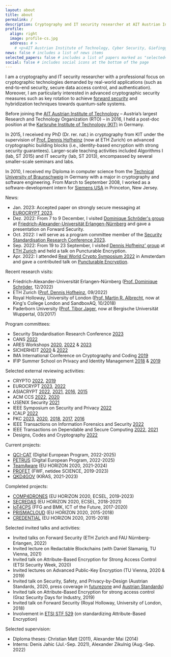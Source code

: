 ```yaml
---
layout: about
title: about
permalink: /
description: Cryptography and IT security researcher at AIT Austrian Institute of Technology, Vienna; PhD in cryptography from Karlsruhe Institute of Technology, Germany.
profile:
  align: right
  image: profile-cs.jpg
  address: # >
    # <p>AIT Austrian Institute of Technology, Cyber Security, Giefinggasse 4, 1220 Vienna, Austria, first name dot last name at ait dot ac dot at</p>
news: false # includes a list of news items
selected_papers: false # includes a list of papers marked as "selected={true}"
social: false # includes social icons at the bottom of the page
---
```


I am a cryptography and IT security researcher with a professional focus on cryptographic technologies demanded by real-world applications (such as end-to-end security, secure data access control, and authentication). Moreover, I am particularly interested in advanced cryptographic security measures such as key rotation to achieve <a href="https://profet.at/blog/pe_part1/" target="_blank" rel="noopener">forward security</a> and hybridization techniques towards quantum-safe systems.

Before joining the <a href="https://www.ait.ac.at" target="_blank" rel="noopener">AIT Austrian Institute of Technology</a> – Austria’s largest Research and Technology Organization (RTO) – in 2016, I held a post-doc position at the <a href="https://kit.edu" target="_blank" rel="nooppener">Karlsruhe Institute of Technology (KIT)</a> in Germany.

In 2015, I received my PhD (Dr. rer. nat.) in cryptography from KIT under the supervision of <a href="https://people.inf.ethz.ch/dhofheinz" target="_blank" rel="noopener">Prof. Dennis Hofheinz</a> (now at ETH Zurich) on advanced cryptographic building blocks (i.e., identity-based encryption with strong security guarantees). Larger-scale teaching activities included Algorithms I (lab, ST 2015) and IT security (lab, ST 2013), encompassed by several smaller-scale seminars and labs.

In 2010, I received my Diploma in computer science from the <a href="https://www.tu-braunschweig.de/en/" target="_blank" rel="nooppener">Technical University of Braunschweig</a> in Germany with a major in cryptography and software engineering. From March to September 2008, I worked as a software-development intern for <a href="https://www.siemens.com/us/en.html" target="_blank" rel="nooppener">Siemens USA</a> in Princeton, New Jersey.

News: 
<ul>
 <li>Jan. 2023: Accepted paper on strongly secure messaging at <a href="https://eurocrypt.iacr.org/2023/" target="_blank" rel="noopener">EUROCRYPT 2023</a>.</li>
 <li>Dez. 2022: From 7 to 9 December, I visited <a href="https://www.chaac.tf.fau.eu" target="_blank" rel="noopener">Dominique Schröder's group</a> at <a href="https://www.fau.eu" target="_blank" rel="noopener">Friedrich-Alexander-Universität Erlangen-Nürnberg</a> and gave a presentation on Forward Security.</li>
 <li>Oct. 2022: I will serve as a program committee member of the <a href="https://ssresearch2023.github.io" target="_blank" rel="noopener">Security Standardisation Research Conference 2023</a>.</li>
 <li>Sep. 2022: From 19 to 23 September, I visited <a href="https://foc.ethz.ch" target="_blank" rel="noopener">Dennis Hofheinz' group</a> at <a href="https://ethz.ch" target="_blank" rel="noopener">ETH Zurich</a> and held a talk on Puncturable Encryption.</li>
 <li>Apr. 2022: I attended <a href="https://rwc.iacr.org/2022" target="_blank" rel="noopener">Real World Crypto Symposium 2022</a> in Amsterdam and gave a contributed talk on <a href="https://iacr.org/submit/files/slides/2022/rwc/rwc2022/51/slides.pdf" target="_blank" rel="noopener">Puncturable Encryption</a>.</li>
</ul>

Recent research visits: 
<ul>
 <li>Friedrich-Alexander-Universität Erlangen-Nürnberg (<a href="https://www.chaac.tf.fau.eu" target="_blank" rel="noopener">Prof. Dominique Schröder</a>, 12/2022)</li>
 <li>ETH Zurich (<a href="https://foc.ethz.ch" target="_blank" rel="noopener">Prof. Dennis Hofheinz</a>, 09/2022)</li>
 <li>Royal Holloway, University of London (<a href="https://malb.io" target="_blank" rel="noopener">Prof. Martin R. Albrecht</a>, now at King's College London and SandboxAQ, 10/2018)</li>
 <li>Paderborn University (<a href="https://itsc.uni-wuppertal.de/en/group-members/prof-dr-ing-tibor-jager/" target="_blank" rel="noopener">Prof. Tibor Jager</a>, now at Bergische Universität Wuppertal, 03/2017)</li>
</ul>

Program committees: 
<ul>
 <li>Security Standardisation Research Conference <a href="https://ssresearch2023.github.io" target="_blank" rel="noopener">2023</a></li>
 <li>CANS <a href="https://www.cans2022.com" target="_blank" rel="noopener">2022</a></li>
 <li>ARES Workshops <a href="https://2020.ares-conference.eu/workshops/wisi-2020/index.html" target="_blank" rel="noopener">2020</a>, <a href="https://2022.ares-conference.eu/workshops-eu-symposium/secpid-2022/index.html" target="_blank" rel="noopener">2022</a> & <a href="https://www.ares-conference.eu/secpid-2023/" target="_blank" rel="noopener">2023</a></li>
 <li>SICHERHEIT  <a href="https://www.uni-goettingen.de/de/603140.html" target="_blank" rel="noopener">2020</a> & <a href="https://www.sicherheit2022.kit.edu" target="_blank" rel="noopener">2022</a></li>
 <li>IMA International Conference on Cryptography and Coding <a href="https://malb.io/imacc2019/" target="_blank" rel="noopener">2019</a></li>
 <li>IFIP Summer School on Privacy and Identity Management <a href="https://www.ifip-summerschool.org" target="_blank" rel="noopener">2018</a> & <a href="https://www.ifip-summerschool.org" target="_blank" rel="noopener">2019</a></li>
</ul>

Selected external reviewing activities: 
<ul>
 <li>CRYPTO <a href="https://crypto.iacr.org/2022/" target="_blank" rel="noopener">2022</a>, <a href="https://crypto.iacr.org/2019/" target="_blank" rel="noopener">2019</a></li>
 <li>EUROCRYPT <a href="https://eurocrypt.iacr.org/2023/" target="_blank" rel="noopener">2023</a>, <a href="https://eurocrypt.iacr.org/2022/" target="_blank" rel="noopener">2022</a></li>
 <li>ASIACRYPT <a href="https://asiacrypt.iacr.org/2022/" target="_blank" rel="noopener">2022</a>, <a href="https://asiacrypt.iacr.org/2021/" target="_blank" rel="noopener">2021</a>, <a href="https://www.iacr.org/conferences/asiacrypt2016/www.asiacrypt2016.org/index.html" target="_blank" rel="noopener">2016</a>, <a href="https://www.math.auckland.ac.nz/~sgal018/AC2015/index.html" target="_blank" rel="noopener">2015</a></li>
 <li>ACM CCS <a href="https://www.sigsac.org/ccs/CCS2022/" target="_blank" rel="noopener">2022</a>, <a href="https://www.sigsac.org/ccs/CCS2020/" target="_blank" rel="noopener">2020</a></li>
 <li>USENIX Security <a href="https://www.usenix.org/conference/usenixsecurity21" target="_blank" rel="noopener">2021</a></li>
 <li>IEEE Symposium on Security and Privacy <a href="https://www.ieee-security.org/TC/SP2022/cfpapers.html" target="_blank" rel="noopener">2022</a></li>
 <li>ICALP <a href="https://icalp2022.irif.fr" target="_blank" rel="noopener">2022</a></li>
 <li>PKC <a href="https://pkc.iacr.org/2023/" target="_blank" rel="noopener">2023</a>, <a href="https://pkc.iacr.org/2020/" target="_blank" rel="noopener">2020</a>, <a href="https://pkc.iacr.org/2018/" target="_blank" rel="noopener">2018</a>, <a href="https://www.iacr.org/workshops/pkc2017/" target="_blank" rel="noopener">2017</a>, <a href="https://troll.iis.sinica.edu.tw/pkc16/" target="_blank" rel="noopener">2016</a></li>
 <li>IEEE Transactions on Information Forensics and Security <a href="https://ieeexplore.ieee.org/xpl/RecentIssue.jsp?punumber=10206" target="_blank" rel="noopener">2022</a></li>
 <li>IEEE Transactions on Dependable and Secure Computing <a href="https://ieeexplore.ieee.org/xpl/aboutJournal.jsp?punumber=8858" target="_blank" rel="noopener">2022</a>, <a href="https://ieeexplore.ieee.org/xpl/aboutJournal.jsp?punumber=8858" target="_blank" rel="noopener">2021</a></li>
 <li>Designs, Codes and Cryptography <a href="https://www.springer.com/journal/10623/" target="_blank" rel="noopener">2022</a></li>
 <!-- <li>CT-RSA <a href="https://sites.google.com/site/ctrsa2021/" target="_blank" rel="noopener">2021</a></li>-->
 <!-- <li>EuroS&P <a href="http://www.ieee-security.org/TC/EuroSP2018/" target="_blank" rel="noopener">2018</a></li>-->
</ul>

Current projects: 

<ul>
 <li><a href="https://qci-cat.at" target="_blank" rel="noopener">QCI-CAT</a> (Digital European Program, 2022-2025)</li>
 <li><a href="https://petrus-euroqci.eu" target="_blank" rel="noopener">PETRUS</a> (Digital European Program, 2022-2025)</li>
 <li><a href="https://teamaware.eu" target="_blank" rel="noopener">TeamAware</a> (EU HORIZON 2020, 2021-2024)</li>
 <li><a href="https://profet.at/" target="_blank" rel="noopener">PROFET</a> (FWF, netidee SCIENCE, 2019-2023)</li>
 <li><a href="https://www.kiras.at/gefoerderte-projekte/detail/qkd4gov" target="_blank" rel="noopener">QKD4GOV</a> (KIRAS, 2021-2023)</li>
</ul>

Completed projects: 

<ul>
 <li><a href="https://www.comp4drones.eu/" target="_blank" rel="noopener">COMP4DRONES</a> (EU HORIZON 2020, ECSEL, 2019-2023)</li>
 <li><a href="https://www.secredas-project.eu" target="_blank" rel="noopener">SECREDAS</a> (EU HORIZON 2020, ECSEL, 2018-2021)</li>
 <li><a href="https://www.iot4cps.at" target="_blank" rel="noopener">IoT4CPS</a> (FFG and BMK, ICT of the Future, 2017-2020)</li>
 <li><a href="https://prismacloud.eu/" target="_blank" rel="noopener">PRISMACLOUD</a> (EU HORIZON 2020, 2015-2018)</li>
 <li><a href="https://credential.eu/" target="_blank" rel="noopener">CREDENTIAL</a> (EU HORIZON 2020, 2015-2018)</li>
</ul>

Selected invited talks and activities:

<ul>
 <li>Invited talks on Forward Security (ETH Zurich and FAU Nürnberg-Erlangen, 2022)</li>
 <li>Invited lecture on Redactable Blockchains (with Daniel Slamanig, TU Vienna, 2021)</li>
 <li>Invited talk on Attribute-Based Encryption for Strong Access Control (ETSI Security Week, 2020)</li>
 <li>Invited lectures on Advanced Public-Key Encryption (TU Vienna, 2020 & 2019)</li>
 <li>Invited talk on Security, Safety, and Privacy-by-Design (Austrian Standards, 2020, press coverage in <a href="https://futurezone.at/b2b/design-standards-muessen-von-anfang-an-mitgedacht-werden/401088141" target="_blank" rel="noopener">futurezone</a> and <a href="https://www.austrian-standards.at/de/themengebiete/digitalisierung-datensicherheit/iot-fachkongress-nachbericht-2020" target="_blank" rel="noopener">Austrian Standards</a>)</li>
 <li>Invited talk on Attribute-Based Encryption for strong access control (Graz Security Days for Industry, 2019)</li>
 <li>Invited talk on Forward Security (Royal Holloway, University of London, 2018)</li>
 <li>Involvement in <a href="https://portal.etsi.org/STF/STFs/STFHomePages/STF529" target="_blank" rel="noopener">ETSI STF 529</a> (on standardizing Attribute-Based Encryption)</li>
</ul>

Selected supervision:

<ul>
 <li>Diploma theses: Christian Matt (2011), Alexander Mai (2014)</li>
 <li>Interns: Denis Jahic (Jul.-Sep. 2021), Alexander Zikulnig (Aug.-Sep. 2022)</li>
</ul>